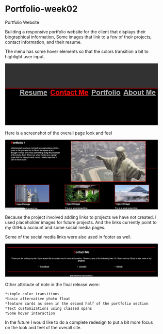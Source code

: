 # Portfolio-week02
Portfolio Website

Building a responsive portfolio website for the client that displays their biographical information, Some images that link to a few of their projects, contact information, and their resume.

The menu has some hover elements so that the colors transition a bit to highlight user input.

![](assets/Menu%20image.JPG)


Here is a screenshot of the overall page look and feel

![](assets/portfolioimage2.JPG)

Because the project involved adding links to projects we have not created.  I used placeholder images for future projects.
And the links currently point to my GitHub account and some social media pages.

Some of the social media links were also used in footer as well.

![](assets/Contact%20ME.JPG)

Other attribute of note in the final release were: 

    *simple color transitions
    *basic alternative photo float
    *feature cards as seen in the second half of the portfolio section
    *Text customizations using classed spans
    *Some hover interaction

In the future I would like to do a complete redesign to put a bit more focus on the look and feel of the overall site. 




